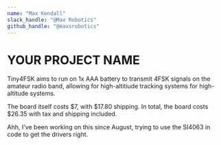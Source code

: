 ```yaml
---
name: "Max Kendall"
slack_handle: "@Max Robotics"
github_handle: "@maxsrobotics"
---
```


# YOUR PROJECT NAME

Tiny4FSK aims to run on 1x AAA battery to transmit 4FSK signals on the amateur radio band, allowing for high-altitiude tracking systems for high-altitude systems.

The board itself costs $7, with $17.80 shipping. In total, the board costs $26.35 with tax and shipping included.

Ahh, I've been working on this since August, trying to use the SI4063 in code to get the drivers right.
